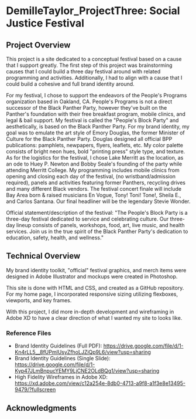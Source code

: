 # DemilleTaylor_ProjectThree: Social Justice Festival

 ## Project Overview
This project is a site dedicated to a conceptual festival based on a cause that I support greatly. The first step of this project was brainstorming causes that I could build a three day festival around with related programming and activities. Additionally, I had to align with a cause that I could build a cohesive and full brand identity around.

For my festival, I chose to support the endeavors of the People's Programs organization based in Oakland, CA. People's Programs is not a direct successor of the Black Panther Party, however they've built on the Panther's foundation with their free breakfast program, mobile clinics, and legal & bail support. My festival is called the "People's Block Party" and aesthetically, is based on the Black Panther Party. For my brand identity, my goal was to emulate the art style of Emory Douglas, the former Minister of Culture for the Black Panther Party. Douglas designed all official BPP publications: pamphlets, newpapers, flyers, leaflets, etc.  My color palette consists of bright neon hues, bold "printing press" style type, and texture. As for the logistics for the festival, I chose Lake Merritt as the location, as an ode to Huey P. Newton and Bobby Seale's founding of the party while attending Merritt College. My programming includes mobile clinics from opening and closing each day of the festival, (no wristband/admission required), panels and activities featuring former Panthers, recycling drives and many different Black vendors. The festival concert finale will include Bay Area born & raised musicians En Vogue, Tony! Toni! Tone!, Sheila E., and Carlos Santana. Our final headliner will be the legendary Stevie Wonder.

Official statement/description of the festival: "The People's Block Party is a three-day festival dedicated to service and celebrating culture. Our three-day lineup consists of panels, workshops, food, art, live music, and health services. Join us in the true spirit of the Black Panther Party's dedication to education, safety, health, and wellness."

 ## Technical Overview 

 My brand identity toolkit, "official" festival graphics, and merch items were designed in Adobe Illustrator and mockups were created in Photoshop. 
    
This site is done with HTML and CSS, and created as a GitHub repository. For my home page, I incorporated responsive sizing utilizing flexboxes, viewports, and key frames.
    
With this project, I did more in-depth development and wireframing in Adobe XD to have a clear direction of what I wanted my site to looks like.

### Reference Files 
* Brand Identity Guidelines (Full PDF): https://drive.google.com/file/d/1-Kn4rLL5__8fUPmlUsyZfhoLJZiQp9L6/view?usp=sharing
* Brand Identity Guidelines (Single Slide): https://drive.google.com/file/d/1-Kyp47JLmBnpucYEMY9LjCNE2OLdBQg1/view?usp=sharing
* High Fidelity Wireframes in Adobe XD: https://xd.adobe.com/view/c12a254e-8db0-4713-a9f8-a1f3e8e13495-9479/?fullscreen

 ## Acknowledgments

    
